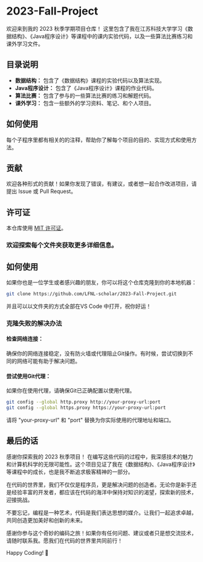 # 2023-Fall-Project


欢迎来到我的 2023 秋季学期项目仓库！
这里包含了我在江苏科技大学学习《数据结构》、《Java程序设计》等课程中的课内实验代码，以及一些算法比赛练习和课外学习文件。


## 目录说明

- **数据结构：** 包含了《数据结构》课程的实验代码以及算法实现。
- **Java程序设计：** 包含了《Java程序设计》课程的作业代码。
- **算法比赛：** 包含了参与的一些算法比赛的练习和解题代码。
- **课外学习：** 包含一些额外的学习资料、笔记、和个人项目。

## 如何使用

每个子程序里都有相关的的注释，帮助你了解每个项目的目的、实现方式和使用方法。

## 贡献

欢迎各种形式的贡献！如果你发现了错误，有建议，或者想一起合作改进项目，请提出 Issue 或 Pull Request。

## 许可证

本仓库使用 [MIT 许可证](LICENSE)。

### 欢迎探索每个文件夹获取更多详细信息。

## 如何使用

如果你也是一位学生或者感兴趣的朋友，你可以将这个仓库克隆到你的本地机器：

```bash
git clone https://github.com/LFNL-scholar/2023-Fall-Project.git
```
并且可以以文件夹的方式全部在VS Code 中打开，祝你好运！
### 克隆失败的解决办法

#### 检查网络连接：
确保你的网络连接稳定，没有防火墙或代理阻止Git操作。有时候，尝试切换到不同的网络可能有助于解决问题。

#### 尝试使用Git代理：
如果你在使用代理，请确保Git已正确配置以使用代理。

```bash
git config --global http.proxy http://your-proxy-url:port
git config --global https.proxy https://your-proxy-url:port
```
请将 "your-proxy-url" 和 "port" 替换为你实际使用的代理地址和端口。

## 最后的话

感谢你探索我的 2023 秋季项目！
在编写这些代码的过程中，我深感技术的魅力和计算机科学的无限可能性。这个项目见证了我在《数据结构》、《Java程序设计》等课程中的成长，也是我不断追求极客精神的一部分。

在代码的世界里，我们不仅仅是程序员，更是解决问题的创造者。无论你是新手还是经验丰富的开发者，都应该在代码的海洋中保持对知识的渴望，探索新的技术，迎接挑战。

不要忘记，编程是一种艺术，代码是我们表达思想的媒介。让我们一起追求卓越，共同创造更加美好和创新的未来。

感谢你参与这个奇妙的编码之旅！如果你有任何问题、建议或者只是想交流技术，请随时联系我。愿我们在代码的世界里共同前行！

Happy Coding! 🚀
